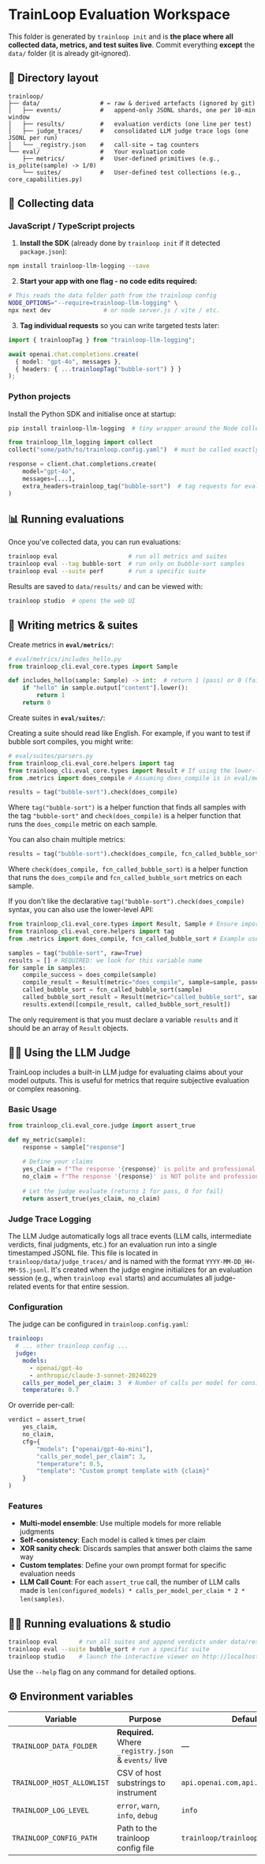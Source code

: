 # TrainLoop Evaluation Workspace

This folder is generated by `trainloop init` and is **the place where all collected data, metrics, and test suites live**.  Commit everything **except** the `data/` folder (it is already git‑ignored).

## 📂 Directory layout

```text
trainloop/
├── data/                 # ← raw & derived artefacts (ignored by git)
│   ├── events/           #   append‑only JSONL shards, one per 10‑min window
│   ├── results/          #   evaluation verdicts (one line per test)
│   ├── judge_traces/     #   consolidated LLM judge trace logs (one JSONL per run)
│   └── _registry.json    #   call‑site → tag counters
└── eval/                 #   Your evaluation code
    ├── metrics/          #   User‑defined primitives (e.g., is_polite(sample) -> 1/0)
    └── suites/           #   User‑defined test collections (e.g., core_capabilities.py)
```

## 🚀 Collecting data

### JavaScript / TypeScript projects

1. **Install the SDK** (already done by `trainloop init` if it detected `package.json`):

```bash
npm install trainloop-llm-logging --save
```
2. **Start your app with one flag - no code edits required:**

```bash
# This reads the data folder path from the trainloop config
NODE_OPTIONS="--require=trainloop-llm-logging" \
npx next dev               # or node server.js / vite / etc.
```

3. **Tag individual requests** so you can write targeted tests later:

```ts
import { trainloopTag } from "trainloop-llm-logging";

await openai.chat.completions.create(
  { model: "gpt-4o", messages },
  { headers: { ...trainloopTag("bubble-sort") } }
);
```

### Python projects

Install the Python SDK and initialise once at startup:

```bash
pip install trainloop-llm-logging  # tiny wrapper around the Node collector
```

```python
from trainloop_llm_logging import collect
collect("some/path/to/trainloop.config.yaml")  # must be called exactly once, e.g. in your app entrypoint

response = client.chat.completions.create(
    model="gpt-4o",
    messages=[...],
    extra_headers=trainloop_tag("bubble-sort")  # tag requests for evaluation
)
```

## 📊 Running evaluations

Once you've collected data, you can run evaluations:

```bash
trainloop eval                    # run all metrics and suites
trainloop eval --tag bubble-sort  # run only on bubble-sort samples
trainloop eval --suite perf       # run a specific suite
```

Results are saved to `data/results/` and can be viewed with:

```bash
trainloop studio  # opens the web UI
```

## 🧪 Writing metrics & suites

Create metrics in **`eval/metrics/`**:

```python
# eval/metrics/includes_hello.py
from trainloop_cli.eval_core.types import Sample

def includes_hello(sample: Sample) -> int:  # return 1 (pass) or 0 (fail)
    if "hello" in sample.output["content"].lower():
        return 1
    return 0
```

Create suites in **`eval/suites/`**:

Creating a suite should read like English. For example, if you want to test if bubble sort compiles, you might write:

```python
# eval/suites/parsers.py
from trainloop_cli.eval_core.helpers import tag
from trainloop_cli.eval_core.types import Result # If using the lower-level API
from .metrics import does_compile # Assuming does_compile is in eval/metrics/

results = tag("bubble-sort").check(does_compile)
```

Where `tag("bubble-sort")` is a helper function that finds all samples with the tag `"bubble-sort"` and `check(does_compile)` is a helper function that runs the `does_compile` metric on each sample.

You can also chain multiple metrics:

```python
results = tag("bubble-sort").check(does_compile, fcn_called_bubble_sort)
```

Where `check(does_compile, fcn_called_bubble_sort)` is a helper function that runs the `does_compile` and `fcn_called_bubble_sort` metrics on each sample.

If you don't like the declarative `tag("bubble-sort").check(does_compile)` syntax, you can also use the lower-level API:

```python
from trainloop_cli.eval_core.types import Result, Sample # Ensure imports for lower-level API
from trainloop_cli.eval_core.helpers import tag
from .metrics import does_compile, fcn_called_bubble_sort # Example user metrics

samples = tag("bubble-sort", raw=True)
results = [] # REQUIRED: we look for this variable name
for sample in samples:
    compile_success = does_compile(sample)
    compile_result = Result(metric="does_compile", sample=sample, passed=compile_success)
    called_bubble_sort = fcn_called_bubble_sort(sample)
    called_bubble_sort_result = Result(metric="called_bubble_sort", sample=sample, passed=called_bubble_sort)
    results.extend([compile_result, called_bubble_sort_result])
```

The only requirement is that you must declare a variable `results` and it should be an array of `Result` objects.

## 🧑‍⚖️ Using the LLM Judge

TrainLoop includes a built-in LLM judge for evaluating claims about your model outputs. This is useful for metrics that require subjective evaluation or complex reasoning.

### Basic Usage

```python
from trainloop_cli.eval_core.judge import assert_true

def my_metric(sample):
    response = sample["response"]
    
    # Define your claims
    yes_claim = f"The response '{response}' is polite and professional."
    no_claim = f"The response '{response}' is NOT polite and professional."
    
    # Let the judge evaluate (returns 1 for pass, 0 for fail)
    return assert_true(yes_claim, no_claim)
```

### Judge Trace Logging

The LLM Judge automatically logs all trace events (LLM calls, intermediate verdicts, final judgments, etc.) for an evaluation run into a single timestamped JSONL file. This file is located in `trainloop/data/judge_traces/` and is named with the format `YYYY-MM-DD_HH-MM-SS.jsonl`. It's created when the judge engine initializes for an evaluation session (e.g., when `trainloop eval` starts) and accumulates all judge-related events for that entire session.

### Configuration

The judge can be configured in `trainloop.config.yaml`:

```yaml
trainloop:
  # ... other trainloop config ...
  judge:
    models:
      - openai/gpt-4o
      - anthropic/claude-3-sonnet-20240229
    calls_per_model_per_claim: 3  # Number of calls per model for consistency
    temperature: 0.7
```

Or override per-call:

```python
verdict = assert_true(
    yes_claim,
    no_claim,
    cfg={
        "models": ["openai/gpt-4o-mini"],
        "calls_per_model_per_claim": 3,
        "temperature": 0.5,
        "template": "Custom prompt template with {claim}"
    }
)
```

### Features

- **Multi-model ensemble**: Use multiple models for more reliable judgments
- **Self-consistency**: Each model is called k times per claim
- **XOR sanity check**: Discards samples that answer both claims the same way
- **Custom templates**: Define your own prompt format for specific evaluation needs
- **LLM Call Count**: For each `assert_true` call, the number of LLM calls made is `len(configured_models) * calls_per_model_per_claim * 2 * len(samples)`.

## 🏃‍♂️ Running evaluations & studio

```bash
trainloop eval      # run all suites and append verdicts under data/results/
trainloop eval --suite bubble_sort # run a specific suite
trainloop studio    # launch the interactive viewer on http://localhost:3000
```

Use the `--help` flag on any command for detailed options.

## ⚙️ Environment variables

| Variable                   | Purpose                                               | Default                            |
| -------------------------- | ----------------------------------------------------- | ---------------------------------- |
| `TRAINLOOP_DATA_FOLDER`    | **Required.** Where `_registry.json` & `events/` live | —                                  |
| `TRAINLOOP_HOST_ALLOWLIST` | CSV of host substrings to instrument                  | `api.openai.com,api.anthropic.com` |
| `TRAINLOOP_LOG_LEVEL`      | `error`, `warn`, `info`, `debug`                      | `info`                             |
| `TRAINLOOP_CONFIG_PATH`    | Path to the trainloop config file                     | `trainloop/trainloop.config.yaml`  |
